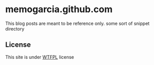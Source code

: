 # memogarcia.github.com

This blog posts are meant to be reference only. some sort of snippet
directory

## License

This site is under [WTFPL](http://www.wtfpl.net) license
